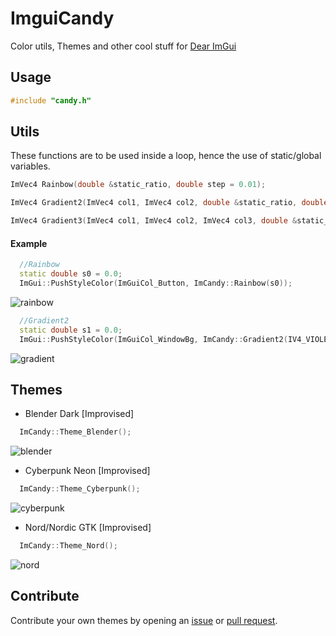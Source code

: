# ImguiCandy
Color utils, Themes and other cool stuff for [Dear ImGui](https://github.com/ocornut/imgui)
## Usage
```cpp
#include "candy.h"
```
## Utils
These functions are to be used inside a loop, hence the use of static/global variables.
```cpp
ImVec4 Rainbow(double &static_ratio, double step = 0.01);

ImVec4 Gradient2(ImVec4 col1, ImVec4 col2, double &static_ratio, double step = 0.01);

ImVec4 Gradient3(ImVec4 col1, ImVec4 col2, ImVec4 col3, double &static_ratio, double step = 0.01);
```
#### Example
```cpp
  //Rainbow
  static double s0 = 0.0;
  ImGui::PushStyleColor(ImGuiCol_Button, ImCandy::Rainbow(s0));
```
![rainbow](https://user-images.githubusercontent.com/64605172/145681647-b9445ec7-5f4d-4c5f-98b8-eea840503392.gif)
```cpp
  //Gradient2
  static double s1 = 0.0;
  ImGui::PushStyleColor(ImGuiCol_WindowBg, ImCandy::Gradient2(IV4_VIOLET, IV4_BUBBLEGUM, s1));
```
![gradient](https://user-images.githubusercontent.com/64605172/145683127-8439a3fb-8a44-4642-94a4-97dd46c5349b.gif)
## Themes
 - Blender Dark [Improvised]
```cpp
  ImCandy::Theme_Blender();
```
![blender](https://user-images.githubusercontent.com/64605172/145681657-dc9786ae-5f79-4eca-90a6-197579b94fa5.png)
 - Cyberpunk Neon [Improvised]
```cpp
  ImCandy::Theme_Cyberpunk();
```
![cyberpunk](https://user-images.githubusercontent.com/64605172/145681654-2ebea5fc-ec99-44ba-a808-d20721415f6c.png)
 - Nord/Nordic GTK [Improvised]
```cpp
  ImCandy::Theme_Nord();
```
![nord](https://user-images.githubusercontent.com/64605172/145686658-b93073ab-1161-4898-bccf-b6f2a757d13a.png)
## Contribute
Contribute your own themes by opening an [issue](https://github.com/Raais/ImguiCandy/issues) or [pull request](https://github.com/Raais/ImguiCandy/pulls).
